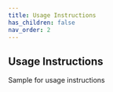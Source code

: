 ```yaml
---
title: Usage Instructions
has_children: false
nav_order: 2
---
```


## Usage Instructions

Sample for usage instructions
